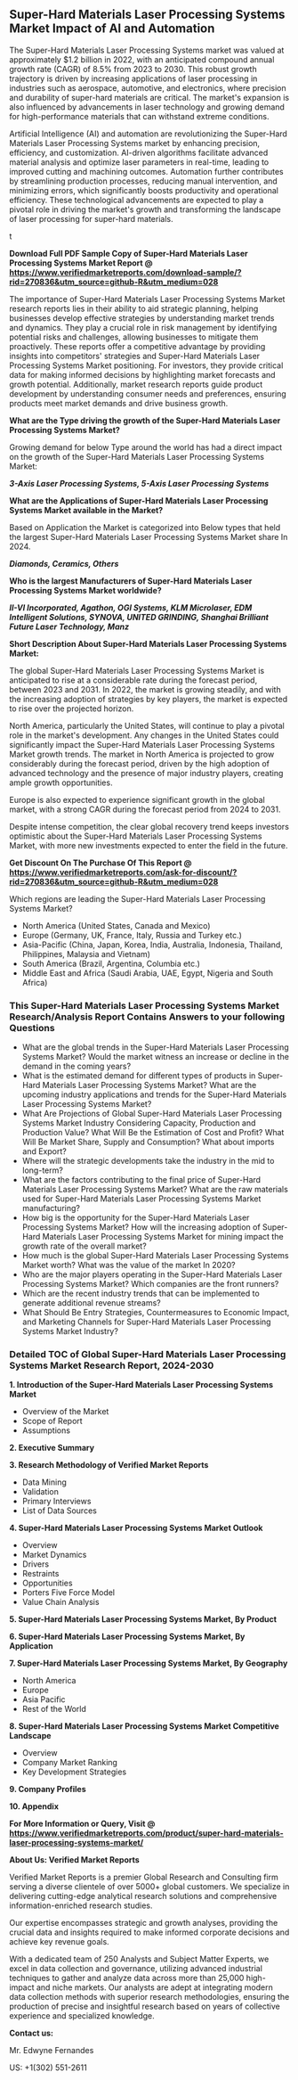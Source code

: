 <h2>Super-Hard Materials Laser Processing Systems Market Impact of AI and Automation</h2><p>The Super-Hard Materials Laser Processing Systems market was valued at approximately $1.2 billion in 2022, with an anticipated compound annual growth rate (CAGR) of 8.5% from 2023 to 2030. This robust growth trajectory is driven by increasing applications of laser processing in industries such as aerospace, automotive, and electronics, where precision and durability of super-hard materials are critical. The market's expansion is also influenced by advancements in laser technology and growing demand for high-performance materials that can withstand extreme conditions.</p><p>Artificial Intelligence (AI) and automation are revolutionizing the Super-Hard Materials Laser Processing Systems market by enhancing precision, efficiency, and customization. AI-driven algorithms facilitate advanced material analysis and optimize laser parameters in real-time, leading to improved cutting and machining outcomes. Automation further contributes by streamlining production processes, reducing manual intervention, and minimizing errors, which significantly boosts productivity and operational efficiency. These technological advancements are expected to play a pivotal role in driving the market's growth and transforming the landscape of laser processing for super-hard materials.</p>t</p><p id="" class=""><strong>Download Full PDF Sample Copy of Super-Hard Materials Laser Processing Systems Market Report @ <a href="https://www.verifiedmarketreports.com/download-sample/?rid=270836&utm_source=github-R&utm_medium=028" target="_blank">https://www.verifiedmarketreports.com/download-sample/?rid=270836&utm_source=github-R&utm_medium=028</a></strong></p><p>The importance of&nbsp;Super-Hard Materials Laser Processing Systems Market research reports lies in their ability to aid strategic planning, helping businesses develop effective strategies by understanding market trends and dynamics. They play a crucial role in risk management by identifying potential risks and challenges, allowing businesses to mitigate them proactively. These reports offer a competitive advantage by providing insights into competitors' strategies and Super-Hard Materials Laser Processing Systems Market positioning. For investors, they provide critical data for making informed decisions by highlighting market forecasts and growth potential. Additionally, market research reports guide product development by understanding consumer needs and preferences, ensuring products meet market demands and drive business growth.</p><p><strong>What are the&nbsp;Type driving the growth of the Super-Hard Materials Laser Processing Systems Market?</strong></p><p id="" class="">Growing demand for below Type around the world has had a direct impact on the growth of the Super-Hard Materials Laser Processing Systems Market:</p><em><strong>3-Axis Laser Processing Systems, 5-Axis Laser Processing Systems</strong></em></p><strong>What are the&nbsp;Applications&nbsp;of Super-Hard Materials Laser Processing Systems Market available in the Market?</strong></p><p id="" class="">Based on Application the Market is categorized into Below types that held the largest Super-Hard Materials Laser Processing Systems Market share In 2024.</p><em><strong>Diamonds, Ceramics, Others</strong></em></p><strong>Who is the largest Manufacturers of Super-Hard Materials Laser Processing Systems Market worldwide?</strong></p><p><em><strong>II-VI Incorporated, Agathon, OGI Systems, KLM Microlaser, EDM Intelligent Solutions, SYNOVA, UNITED GRINDING, Shanghai Brilliant Future Laser Technology, Manz</strong></em></p><p id="" class=""><strong>Short Description About Super-Hard Materials Laser Processing Systems Market:</strong></p><p>The global Super-Hard Materials Laser Processing Systems Market is anticipated to rise at a considerable rate during the forecast period, between 2023 and 2031. In 2022, the market is growing steadily, and with the increasing adoption of strategies by key players, the market is expected to rise over the projected horizon.</p><p>North America, particularly the United States, will continue to play a pivotal role in the market's development. Any changes in the United States could significantly impact the Super-Hard Materials Laser Processing Systems Market growth trends. The market in North America is projected to grow considerably during the forecast period, driven by the high adoption of advanced technology and the presence of major industry players, creating ample growth opportunities.</p><p>Europe is also expected to experience significant growth in the global market, with a strong CAGR during the forecast period from 2024 to 2031.</p><p>Despite intense competition, the clear global recovery trend keeps investors optimistic about the Super-Hard Materials Laser Processing Systems Market, with more new investments expected to enter the field in the future.</p><p id="" class=""><strong>Get Discount On The Purchase Of This Report @ <a href="https://www.verifiedmarketreports.com/ask-for-discount/?rid=270836&utm_source=github-R&utm_medium=028" target="_blank">https://www.verifiedmarketreports.com/ask-for-discount/?rid=270836&utm_source=github-R&utm_medium=028</a></strong></p>Which regions are leading the Super-Hard Materials Laser Processing Systems Market?</p><ul><li>North America (United States, Canada and Mexico)</li><li>Europe (Germany, UK, France, Italy, Russia and Turkey etc.)</li><li>Asia-Pacific (China, Japan, Korea, India, Australia, Indonesia, Thailand, Philippines, Malaysia and Vietnam)</li><li>South America (Brazil, Argentina, Columbia etc.)</li><li>Middle East and Africa (Saudi Arabia, UAE, Egypt, Nigeria and South Africa)</li></ul><h3 id="" class="">This Super-Hard Materials Laser Processing Systems Market Research/Analysis Report Contains Answers to your following Questions</h3><ul><li>What are the global trends in the Super-Hard Materials Laser Processing Systems Market? Would the market witness an increase or decline in the demand in the coming years?</li><li>What is the estimated demand for different types of products in Super-Hard Materials Laser Processing Systems Market? What are the upcoming industry applications and trends for the Super-Hard Materials Laser Processing Systems Market?</li><li>What Are Projections of Global Super-Hard Materials Laser Processing Systems Market Industry Considering Capacity, Production and Production Value? What Will Be the Estimation of Cost and Profit? What Will Be Market Share, Supply and Consumption? What about imports and Export?</li><li>Where will the strategic developments take the industry in the mid to long-term?</li><li>What are the factors contributing to the final price of Super-Hard Materials Laser Processing Systems Market? What are the raw materials used for Super-Hard Materials Laser Processing Systems Market manufacturing?</li><li>How big is the opportunity for the Super-Hard Materials Laser Processing Systems Market? How will the increasing adoption of Super-Hard Materials Laser Processing Systems Market for mining impact the growth rate of the overall market?</li><li>How much is the global Super-Hard Materials Laser Processing Systems Market worth? What was the value of the market In 2020?</li><li>Who are the major players operating in the Super-Hard Materials Laser Processing Systems Market? Which companies are the front runners?</li><li>Which are the recent industry trends that can be implemented to generate additional revenue streams?</li><li>What Should Be Entry Strategies, Countermeasures to Economic Impact, and Marketing Channels for Super-Hard Materials Laser Processing Systems Market Industry?</li></ul><h3 id="" class="">Detailed TOC of Global Super-Hard Materials Laser Processing Systems Market Research Report, 2024-2030</h3><p id="" class=""><strong>1. Introduction of the Super-Hard Materials Laser Processing Systems Market</strong></p><ul><li>Overview of the Market</li><li>Scope of Report</li><li>Assumptions</li></ul><p id="" class=""><strong>2. Executive Summary</strong></p><p id="" class=""><strong>3. Research Methodology of Verified Market Reports</strong></p><ul><li>Data Mining</li><li>Validation</li><li>Primary Interviews</li><li>List of Data Sources</li></ul><p id="" class=""><strong>4. Super-Hard Materials Laser Processing Systems Market Outlook</strong></p><ul><li>Overview</li><li>Market Dynamics</li><li>Drivers</li><li>Restraints</li><li>Opportunities</li><li>Porters Five Force Model</li><li>Value Chain Analysis</li></ul><p id="" class=""><strong>5. Super-Hard Materials Laser Processing Systems Market, By Product</strong></p><p id="" class=""><strong>6. Super-Hard Materials Laser Processing Systems Market, By Application</strong></p><p id="" class=""><strong>7. Super-Hard Materials Laser Processing Systems Market, By Geography</strong></p><ul><li>North America</li><li>Europe</li><li>Asia Pacific</li><li>Rest of the World</li></ul><p id="" class=""><strong>8. Super-Hard Materials Laser Processing Systems Market Competitive Landscape</strong></p><ul><li>Overview</li><li>Company Market Ranking</li><li>Key Development Strategies</li></ul><p id="" class=""><strong>9. Company Profiles</strong></p><p id="" class=""><strong>10. Appendix</strong></p><p id="" class=""><strong>For More Information or Query, Visit @ <a href="https://www.verifiedmarketreports.com/product/super-hard-materials-laser-processing-systems-market/" target="_blank">https://www.verifiedmarketreports.com/product/super-hard-materials-laser-processing-systems-market/</a></strong></p><p id="" class=""><strong>About Us: Verified Market Reports</strong></p><p id="" class="">Verified Market Reports is a premier Global Research and Consulting firm serving a diverse clientele of over 5000+ global customers. We specialize in delivering cutting-edge analytical research solutions and comprehensive information-enriched research studies.</p><p id="" class="">Our expertise encompasses strategic and growth analyses, providing the crucial data and insights required to make informed corporate decisions and achieve key revenue goals.</p><p id="" class="">With a dedicated team of 250 Analysts and Subject Matter Experts, we excel in data collection and governance, utilizing advanced industrial techniques to gather and analyze data across more than 25,000 high-impact and niche markets. Our analysts are adept at integrating modern data collection methods with superior research methodologies, ensuring the production of precise and insightful research based on years of collective experience and specialized knowledge.</p><p id="" class=""><strong>Contact us:</strong></p><p id="" class="">Mr. Edwyne Fernandes</p><p id="" class="">US: +1(302) 551-2611</p>